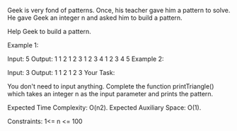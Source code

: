 Geek is very fond of patterns. Once, his teacher gave him a  pattern to solve. He gave Geek an integer n and asked him to build a pattern.

Help Geek to build a pattern.

Example 1:

Input: 5
Output:
1
1 2 
1 2 3 
1 2 3 4 
1 2 3 4 5
Example 2:

Input: 3
Output:
1
1 2 
1 2 3 
Your Task:

You don't need to input anything. Complete the function printTriangle() which takes an integer n  as the input parameter and prints the pattern.

Expected Time Complexity: O(n2).
Expected Auxiliary Space: O(1).

Constraints:
1<= n <= 100
